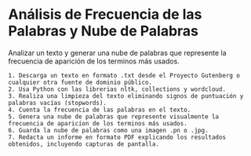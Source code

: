 # Análisis de Frecuencia de las Palabras y Nube de Palabras
Analizar un texto y generar una nube de palabras que represente la frecuencia de aparición de los terminos más usados.

    1. Descarga un texto en formato .txt desde el Proyecto Gutenberg o cualquier otra fuente de dominio público.
    2. Usa Python con las librerias nltk, collections y wordcloud.
    3. Realiza una limpieza del texto eliminando signos de puntuación y palabras vacías (stopwords).
    4. Cuenta la frecuencia de las palabras en el texto.
    5. Genera una nube de palabras que represente visualmente la frecuencia de aparicíon de los terminos más usados.
    6. Guarda la nube de palabras como una imagen .pn o .jpg.
    7. Redacta un informe en formato PDF explicando los resultados obtenidos, incluyendo capturas de pantalla.

